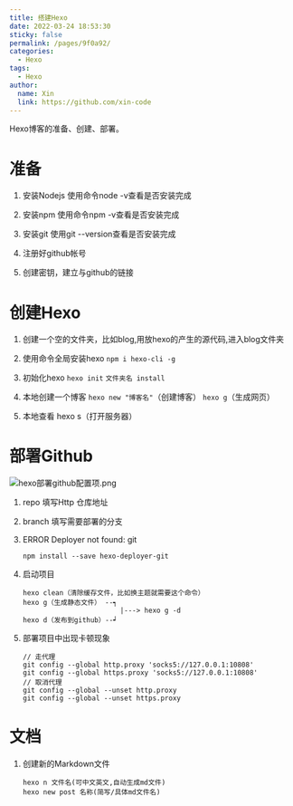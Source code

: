 ```yaml
---
title: 搭建Hexo
date: 2022-03-24 18:53:30
sticky: false
permalink: /pages/9f0a92/
categories: 
  - Hexo
tags: 
  - Hexo
author: 
  name: Xin
  link: https://github.com/xin-code
---
```


Hexo博客的准备、创建、部署。

<!-- more -->



# 准备

1. 安装Nodejs 使用命令node -v查看是否安装完成

2. 安装npm 使用命令npm -v查看是否安装完成
3. 安装git 使用git --version查看是否安装完成
4. 注册好github帐号
5. 创建密钥，建立与github的链接



# 创建Hexo

1. 创建一个空的文件夹，比如blog,用放hexo的产生的源代码,进入blog文件夹

2. 使用命令全局安装hexo `npm i hexo-cli -g`

3. 初始化hexo `hexo init`  `文件夹名 install`

4. 本地创建一个博客  `hexo new "博客名"`（创建博客）    `hexo g`（生成网页）

5. 本地查看 hexo s（打开服务器）



# 部署Github

![hexo部署github配置项.png](https://s2.loli.net/2022/03/11/9pS5cLYPWqyOkxo.png)

1. repo 填写Http 仓库地址

2. branch 填写需要部署的分支

3. ERROR Deployer not found: git

   ```
   npm install --save hexo-deployer-git
   ```

4. 启动项目

   ```
   hexo clean（清除缓存文件，比如换主题就需要这个命令）
   hexo g（生成静态文件） --┑
                           |---> hexo g -d
   hexo d（发布到github）--┙
   ```
   
5. 部署项目中出现卡顿现象

   ```
   // 走代理
   git config --global http.proxy 'socks5://127.0.0.1:10808'
   git config --global https.proxy 'socks5://127.0.0.1:10808'
   // 取消代理
   git config --global --unset http.proxy
   git config --global --unset https.proxy
   ```

   

# 文档

1. 创建新的Markdown文件

   ```
   hexo n 文件名(可中文英文,自动生成md文件) 
   hexo new post 名称(简写/具体md文件名)
   ```

   

